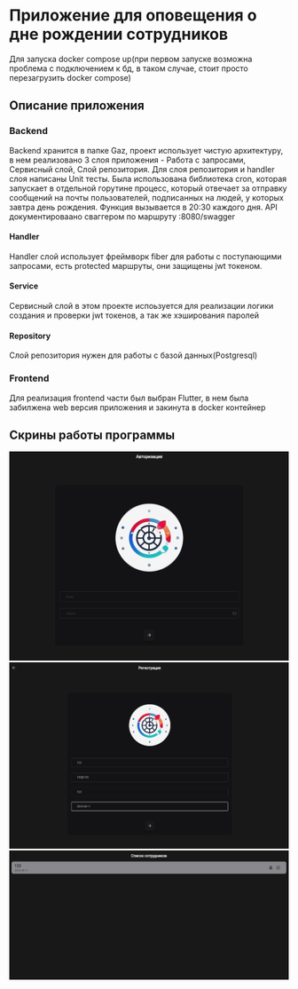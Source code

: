 # Приложение для оповещения о дне рождении сотрудников
Для запуска docker compose up(при первом запуске возможна проблема с подключением к бд, в таком случае, стоит просто перезагрузить docker compose)
## Описание приложения

### Backend
Backend хранится в папке Gaz, проект использует чистую архитектуру, в нем реализовано 3 слоя приложения - Работа с запросами, Сервисный слой, Слой репозитория.
Для слоя репозитория и handler слоя написаны Unit тесты. Была использована библиотека cron, которая запускает в отдельной горутине процесс, который отвечает за отправку
сообщений на почты пользователей, подписанных на людей, у которых завтра день рождения. Функция вызывается в 20:30 каждого дня. API документироваано сваггером по маршруту :8080/swagger
#### Handler
Handler слой использует фреймворк fiber для работы с поступающими запросами, есть protected маршруты,
они защищены jwt токеном.
#### Service
Сервисный слой в этом проекте испоьзуется для реализации логики создания и проверки jwt токенов, а так же хэширования паролей
#### Repository
Слой репозитория нужен для работы с базой данных(Postgresql)

### Frontend
Для реализация frontend части был выбран Flutter, в нем была забилжена web версия приложения и закинута в docker контейнер
## Скрины работы программы 

![Не загружено](images/1.png)
![Не загружено](images/2.png)
![Не загружено](images/3.png)
